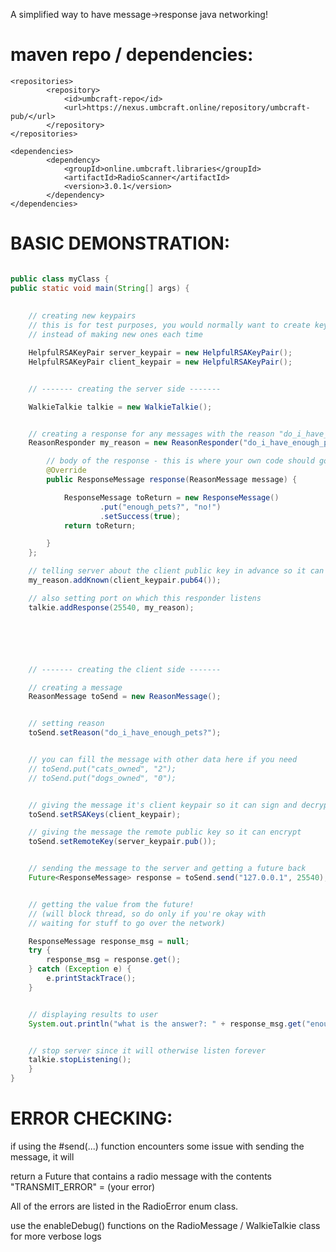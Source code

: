 A simplified way to have message->response java networking!


maven repo / dependencies:
=
```
<repositories>
        <repository>
            <id>umbcraft-repo</id>
            <url>https://nexus.umbcraft.online/repository/umbcraft-pub/</url>
        </repository>
</repositories>
```


```
<dependencies>
        <dependency>
            <groupId>online.umbcraft.libraries</groupId>
            <artifactId>RadioScanner</artifactId>
            <version>3.0.1</version>
        </dependency>
</dependencies>
```



BASIC DEMONSTRATION:
=

```Java

public class myClass {
public static void main(String[] args) {
    
    
    // creating new keypairs
    // this is for test purposes, you would normally want to create keypairs once and store them
    // instead of making new ones each time

    HelpfulRSAKeyPair server_keypair = new HelpfulRSAKeyPair();
    HelpfulRSAKeyPair client_keypair = new HelpfulRSAKeyPair();


    // ------- creating the server side -------

    WalkieTalkie talkie = new WalkieTalkie();


    // creating a response for any messages with the reason "do_i_have_enough_pets?"
    ReasonResponder my_reason = new ReasonResponder("do_i_have_enough_pets?", server_keypair) {

        // body of the response - this is where your own code should go!!
        @Override
        public ResponseMessage response(ReasonMessage message) {

            ResponseMessage toReturn = new ResponseMessage()
                    .put("enough_pets?", "no!")
                    .setSuccess(true);
            return toReturn;

        }
    };

    // telling server about the client public key in advance so it can recognize it
    my_reason.addKnown(client_keypair.pub64());

    // also setting port on which this responder listens
    talkie.addResponse(25540, my_reason);






    // ------- creating the client side -------

    // creating a message
    ReasonMessage toSend = new ReasonMessage();


    // setting reason
    toSend.setReason("do_i_have_enough_pets?");


    // you can fill the message with other data here if you need
    // toSend.put("cats_owned", "2");
    // toSend.put("dogs_owned", "0");


    // giving the message it's client keypair so it can sign and decrypt
    toSend.setRSAKeys(client_keypair);

    // giving the message the remote public key so it can encrypt
    toSend.setRemoteKey(server_keypair.pub());


    // sending the message to the server and getting a future back
    Future<ResponseMessage> response = toSend.send("127.0.0.1", 25540);


    // getting the value from the future!
    // (will block thread, so do only if you're okay with
    // waiting for stuff to go over the network)

    ResponseMessage response_msg = null;
    try {
        response_msg = response.get();
    } catch (Exception e) {
        e.printStackTrace();
    }


    // displaying results to user
    System.out.println("what is the answer?: " + response_msg.get("enough_pets?"));


    // stop server since it will otherwise listen forever
    talkie.stopListening();
    }
}
```


ERROR CHECKING:
=


if using the #send(...) function encounters some issue with sending the message, it will  

return a Future that contains a radio message with the contents "TRANSMIT_ERROR" = (your error)

All of the errors are listed in the RadioError enum class.


use the enableDebug() functions on the RadioMessage / WalkieTalkie class for more verbose logs
















